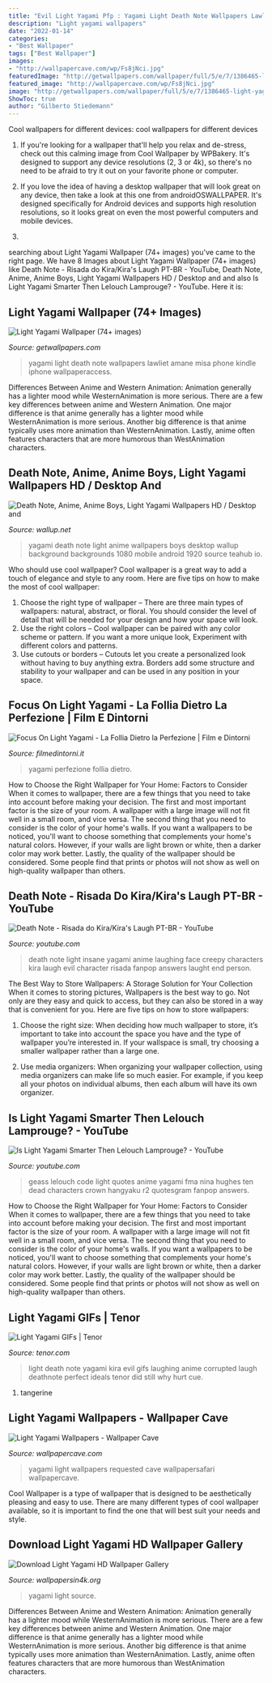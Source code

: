 ```yaml
---
title: "Evil Light Yagami Pfp : Yagami Light Death Note Wallpapers Lawliet Amane Misa Phone Kindle Iphone Wallpaperaccess"
description: "Light yagami wallpapers"
date: "2022-01-14"
categories:
- "Best Wallpaper"
tags: ["Best Wallpaper"]
images:
- "http://wallpapercave.com/wp/Fs8jNci.jpg"
featuredImage: "http://getwallpapers.com/wallpaper/full/5/e/7/1386465-light-yagami-wallpaper-1080x1920-windows-10.jpg"
featured_image: "http://wallpapercave.com/wp/Fs8jNci.jpg"
image: "http://getwallpapers.com/wallpaper/full/5/e/7/1386465-light-yagami-wallpaper-1080x1920-windows-10.jpg"
ShowToc: true
author: "Gilberto Stiedemann"
---
```



Cool wallpapers for different devices:
cool wallpapers for different devices 

1. If you're looking for a wallpaper that'll help you relax and de-stress, check out this calming image from Cool Wallpaper by WPBakery. It's designed to support any device resolutions (2, 3 or 4k), so there's no need to be afraid to try it out on your favorite phone or computer.

2. If you love the idea of having a desktop wallpaper that will look great on any device, then take a look at this one from androidOSWALLPAPER. It's designed specifically for Android devices and supports high resolution resolutions, so it looks great on even the most powerful computers and mobile devices.

3.

	

		
searching about Light Yagami Wallpaper (74+ images) you've came to the right page. We have 8 Images about Light Yagami Wallpaper (74+ images) like Death Note - Risada do Kira/Kira&#039;s Laugh PT-BR - YouTube, Death Note, Anime, Anime Boys, Light Yagami Wallpapers HD / Desktop and and also Is Light Yagami Smarter Then Lelouch Lamprouge? - YouTube. Here it is:
		
    
## Light Yagami Wallpaper (74+ Images)

<img loading=lazy src="http://getwallpapers.com/wallpaper/full/5/e/7/1386465-light-yagami-wallpaper-1080x1920-windows-10.jpg" onerror="this.onerror=null;this.src='https://tse2.mm.bing.net/th?id=OIP.CrNY1bwPDAAvEu1yl08segHaNK&amp;pid=15.1';" alt="Light Yagami Wallpaper (74+ images)">

_Source: getwallpapers.com_

>yagami light death note wallpapers lawliet amane misa phone kindle iphone wallpaperaccess. 

	

Differences Between Anime and Western Animation: Animation generally has a lighter mood while WesternAnimation is more serious.
There are a few key differences between anime and Western Animation. One major difference is that anime generally has a lighter mood while WesternAnimation is more serious. Another big difference is that anime typically uses more animation than WesternAnimation. Lastly, anime often features characters that are more humorous than WestAnimation characters.

    
## Death Note, Anime, Anime Boys, Light Yagami Wallpapers HD / Desktop And

<img loading=lazy src="https://wallup.net/wp-content/uploads/2015/12/35802-Death_Note-anime-anime_boys-Light_Yagami.jpg" onerror="this.onerror=null;this.src='https://tse1.mm.bing.net/th?id=OIP.X4aSrvRF6YukUL-a13L3qAHaEK&amp;pid=15.1';" alt="Death Note, Anime, Anime Boys, Light Yagami Wallpapers HD / Desktop and">

_Source: wallup.net_

>yagami death note light anime wallpapers boys desktop wallup background backgrounds 1080 mobile android 1920 source teahub io. 

	

Who should use cool wallpaper?
Cool wallpaper is a great way to add a touch of elegance and style to any room. Here are five tips on how to make the most of cool wallpaper: 
1) Choose the right type of wallpaper – There are three main types of wallpapers: natural, abstract, or floral. You should consider the level of detail that will be needed for your design and how your space will look. 
2) Use the right colors – Cool wallpaper can be paired with any color scheme or pattern. If you want a more unique look, Experiment with different colors and patterns. 
3) Use cutouts or borders – Cutouts let you create a personalized look without having to buy anything extra. Borders add some structure and stability to your wallpaper and can be used in any position in your space.

    
## Focus On Light Yagami - La Follia Dietro La Perfezione | Film E Dintorni

<img loading=lazy src="https://www.filmedintorni.it/wp-content/uploads/2020/02/light-yagami-orizzontale-1024x539.jpg" onerror="this.onerror=null;this.src='https://tse3.mm.bing.net/th?id=OIP.fo7gdZXJKKzAl76qzOOEGAHaD5&amp;pid=15.1';" alt="Focus On Light Yagami - La Follia Dietro la Perfezione | Film e Dintorni">

_Source: filmedintorni.it_

>yagami perfezione follia dietro. 

	

How to Choose the Right Wallpaper for Your Home: Factors to Consider
When it comes to wallpaper, there are a few things that you need to take into account before making your decision. The first and most important factor is the size of your room. A wallpaper with a large image will not fit well in a small room, and vice versa. 
The second thing that you need to consider is the color of your home's walls. If you want a wallpapers to be noticed, you'll want to choose something that complements your home's natural colors. However, if your walls are light brown or white, then a darker color may work better. 
Lastly, the quality of the wallpaper should be considered. Some people find that prints or photos will not show as well on high-quality wallpaper than others.

    
## Death Note - Risada Do Kira/Kira&#039;s Laugh PT-BR - YouTube

<img loading=lazy src="https://i.ytimg.com/vi/ANUTxpiEqXo/maxresdefault.jpg" onerror="this.onerror=null;this.src='https://tse4.mm.bing.net/th?id=OIP.ag4gMocHD_R5uD-f4OIq-gHaEK&amp;pid=15.1';" alt="Death Note - Risada do Kira/Kira&#039;s Laugh PT-BR - YouTube">

_Source: youtube.com_

>death note light insane yagami anime laughing face creepy characters kira laugh evil character risada fanpop answers laught end person. 

	

The Best Way to Store Wallpapers: A Storage Solution for Your Collection
When it comes to storing pictures, Wallpapers is the best way to go. Not only are they easy and quick to access, but they can also be stored in a way that is convenient for you. Here are five tips on how to store wallpapers:
1) Choose the right size: When deciding how much wallpaper to store, it’s important to take into account the space you have and the type of wallpaper you’re interested in. If your wallspace is small, try choosing a smaller wallpaper rather than a large one.

2) Use media organizers: When organizing your wallpaper collection, using media organizers can make life so much easier. For example, if you keep all your photos on individual albums, then each album will have its own organizer.

    
## Is Light Yagami Smarter Then Lelouch Lamprouge? - YouTube

<img loading=lazy src="https://i.ytimg.com/vi/Rggu6rON-6g/maxresdefault.jpg" onerror="this.onerror=null;this.src='https://tse1.mm.bing.net/th?id=OIP.Ncr4py6O4uw9tjvl8tJCnQHaEK&amp;pid=15.1';" alt="Is Light Yagami Smarter Then Lelouch Lamprouge? - YouTube">

_Source: youtube.com_

>geass lelouch code light quotes anime yagami fma nina hughes ten dead characters crown hangyaku r2 quotesgram fanpop answers. 

	

How to Choose the Right Wallpaper for Your Home: Factors to Consider
When it comes to wallpaper, there are a few things that you need to take into account before making your decision. The first and most important factor is the size of your room. A wallpaper with a large image will not fit well in a small room, and vice versa. 
The second thing that you need to consider is the color of your home's walls. If you want a wallpapers to be noticed, you'll want to choose something that complements your home's natural colors. However, if your walls are light brown or white, then a darker color may work better. 
Lastly, the quality of the wallpaper should be considered. Some people find that prints or photos will not show as well on high-quality wallpaper than others.

    
## Light Yagami GIFs | Tenor

<img loading=lazy src="https://media1.tenor.com/images/1aded816c46fae52ef6d7ae1a01dc61f/tenor.gif?itemid=4987757" onerror="this.onerror=null;this.src='https://tse1.mm.bing.net/th?id=OIP.Gt7YFsRvrlLvbXrhoB3GHwHaCX&amp;pid=15.1';" alt="Light Yagami GIFs | Tenor">

_Source: tenor.com_

>light death note yagami kira evil gifs laughing anime corrupted laugh deathnote perfect ideals tenor did still why hurt cue. 

	

1. tangerine 

    
## Light Yagami Wallpapers - Wallpaper Cave

<img loading=lazy src="http://wallpapercave.com/wp/Fs8jNci.jpg" onerror="this.onerror=null;this.src='https://tse3.mm.bing.net/th?id=OIP.lx7Je1TwcRGmA8x3QqpomQHaEK&amp;pid=15.1';" alt="Light Yagami Wallpapers - Wallpaper Cave">

_Source: wallpapercave.com_

>yagami light wallpapers requested cave wallpapersafari wallpapercave. 

	

Cool Wallpaper is a type of wallpaper that is designed to be aesthetically pleasing and easy to use. There are many different types of cool wallpaper available, so it is important to find the one that will best suit your needs and style.

    
## Download Light Yagami HD Wallpaper Gallery

<img loading=lazy src="https://s-media-cache-ak0.pinimg.com/originals/d6/d0/c4/d6d0c473b4ae12475f26aeedcae4ef0c.png" onerror="this.onerror=null;this.src='https://tse4.mm.bing.net/th?id=OIP.wa32aT_764Jxe5QIxvjunAHaJv&amp;pid=15.1';" alt="Download Light Yagami HD Wallpaper Gallery">

_Source: wallpapersin4k.org_

>yagami light source. 

	

Differences Between Anime and Western Animation: Animation generally has a lighter mood while WesternAnimation is more serious.
There are a few key differences between anime and Western Animation. One major difference is that anime generally has a lighter mood while WesternAnimation is more serious. Another big difference is that anime typically uses more animation than WesternAnimation. Lastly, anime often features characters that are more humorous than WestAnimation characters.

